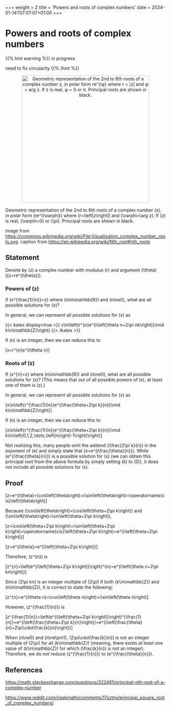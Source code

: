 +++
weight = 2
title = 'Powers and roots of complex numbers'
date = 2024-01-14T07:07:07+01:00
+++

# Powers and roots of complex numbers

{{% hint warning %}}
in progress

need to fix circularity
{{% /hint %}}

<p align="center"><img alt="Geometric representation of the 2nd to 6th roots of a complex number z, in polar form re^{iφ} where r = |z| and φ = arg z. If z is real, φ = 0 or π. Principal roots are shown in black." src="/airspace/img/Visualisation_complex_number_roots.svg" width="400" /></p>

Geometric representation of the 2nd to 6th roots of a complex number \(z\), in polar form \(re^{i\varphi}\) where \(r=\left|z\right|\) and \(\varphi=\arg z\). If \(z\) is real, \(\varphi=0\) or \(\pi\). Principal roots are shown in black.

image from https://commons.wikimedia.org/wiki/File:Visualisation_complex_number_roots.svg. caption from https://en.wikipedia.org/wiki/Nth_root#nth_roots

## Statement

Denote by \(z\) a complex number with modulus \(r\) and argument \(\theta\) (\(z=re^{i\theta}\)).

### Powers of \(z\)

If \(x^{\frac{1}{n}}=z\) where \(n\in\mathbb{R}\) and \(n\ne0\), what are all possible solutions for \(x\)?

In general, we can represent all possible solutions for \(x\) as

{{< katex display=true >}}
x\in\left\{r^{n}e^{i\left(\theta n+2\pi nk\right)}\mid k\in\mathbb{Z}\right\}
{{< /katex >}}

If \(n\) is an integer, then we can reduce this to

\[x=r^{n}e^{i\theta n}\]

### Roots of \(z\)

If \(x^{n}=z\) where \(n\in\mathbb{R}\) and \(n\ne0\), what are all possible solutions for \(x\)? (This means that out of all possible powers of \(x\), at least one of them is \(z\).)

In general, we can represent all possible solutions for \(x\) as

\[x\in\left\{r^{\frac{1}{n}}e^{i\frac{\theta+2\pi k}{n}}\mid k\in\mathbb{Z}\right\}\]

If \(n\) is an integer, then we can reduce this to

\[x\in\left\{r^{\frac{1}{n}}e^{i\frac{\theta+2\pi k}{n}}\mid k\in\left\{0,1,2,\dots,\left|n\right|-1\right\}\right\}\]

Not realizing this, many people omit the addend \(i\frac{2\pi k}{n}\) in the exponent of \(e\) and simply state that \(x=e^{i\frac{\theta}{n}}\). While \(e^{i\frac{\theta}{n}}\) is a possible solution for \(x\) (we can obtain this principal root from the above formula by simply setting \(k\) to \(0\)), it does not include all possible solutions for \(x\).

## Proof

\[z=e^{i\theta}=\cos\left(\theta\right)+i\sin\left(\theta\right)=\operatorname{cis}\left(\theta\right)\]

Because \(\cos\left(\theta\right)=\cos\left(\theta+2\pi k\right)\) and \(\sin\left(\theta\right)=\sin\left(\theta+2\pi k\right)\),

\[z=\cos\left(\theta+2\pi k\right)+i\sin\left(\theta+2\pi k\right)=\operatorname{cis}\left(\theta+2\pi k\right)=e^{i\left(\theta+2\pi k\right)}\]

\[z=e^{i\theta}=e^{i\left(\theta+2\pi k\right)}\]

Therefore, \(z^{n}\) is

\[z^{n}=\left(e^{i\left(\theta+2\pi k\right)}\right)^{n}=e^{i\left(\theta n+2\pi kn\right)}\]

Since \(2\pi kn\) is an integer multiple of \(2\pi\) if both \(k\in\mathbb{Z}\) and \(n\in\mathbb{Z}\), it is correct to state the following:

\[z^{n}=e^{i\theta n}=\cos\left(\theta n\right)+i\sin\left(\theta n\right)\]

However, \(z^{\frac{1}{n}}\) is

\[z^{\frac{1}{n}}=\left(e^{i\left(\theta+2\pi k\right)}\right)^{\frac{1}{n}}=e^{i\left(\frac{\theta+2\pi k}{n}\right)}=e^{i\left(\frac{\theta}{n}+2\pi\cdot\frac{k}{n}\right)}\]

When \(n\ne0\) and \(n\ne\pm1\), \(2\pi\cdot\frac{k}{n}\) is not an integer multiple of \(2\pi\) for all \(k\in\mathbb{Z}\) (meaning, there exists at least one value of \(k\in\mathbb{Z}\) for which \(\frac{k}{n}\) is not an integer). Therefore, we do *not* reduce \(z^{\frac{1}{n}}\) to \(e^{\frac{i\theta}{n}}\).

## References

https://math.stackexchange.com/questions/322481/principal-nth-root-of-a-complex-number

https://www.reddit.com/r/askmath/comments/17sztny/principal_square_root_of_complex_numbers/